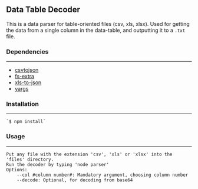 Data Table Decoder
--------------------
This is a data parser for table-oriented files (csv, xls, xlsx).
Used for getting the data from a single column in the data-table, and outputting it to a `.txt` file. 
### Dependencies
--------------------
   - [csvtojson](https://github.com/Keyang/node-csvtojson)
   - [fs-extra](https://github.com/jprichardson/node-fs-extra)
   - [xls-to-json](https://github.com/DataGarage/node-xls-json)
   - [yargs](https://github.com/yargs/yargs)

### Installation
--------------------
    `$ npm install`    

### Usage
--------------------
    Put any file with the extension 'csv', 'xls' or 'xlsx' into the 'files' directory.
	Run the decoder by typing 'node parser'
	Options:
		--col #column number#: Mandatory argument, choosing column number
		--decode: Optional, for decoding from base64
